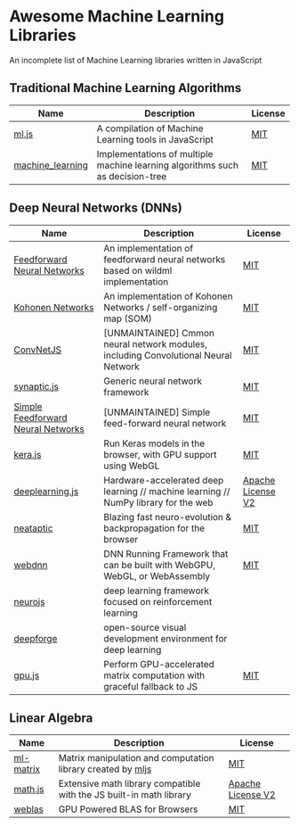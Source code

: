 # Awesome Machine Learning Libraries
An incomplete list of Machine Learning libraries written in JavaScript

## Traditional Machine Learning Algorithms 
Name | Description | License
--- | --- | ---
[ml.js](https://github.com/mljs/ml) | A compilation of Machine Learning tools in JavaScript | [MIT](http://opensource.org/licenses/MIT)
[machine_learning](https://github.com/junku901/machine_learning) | Implementations of multiple machine learning algorithms such as decision-tree | [MIT](http://opensource.org/licenses/MIT)




## Deep Neural Networks (DNNs) 
Name | Description | License
--- | --- | ---
[Feedforward Neural Networks](https://github.com/mljs/feedforward-neural-networks) | An implementation of feedforward neural networks based on wildml implementation | [MIT](http://opensource.org/licenses/MIT)
[Kohonen Networks](https://github.com/mljs/som) | An implementation of Kohonen Networks / self-organizing map (SOM) | [MIT](http://opensource.org/licenses/MIT)
[ConvNetJS](https://github.com/karpathy/convnetjs) | [UNMAINTAINED] Cmmon neural network modules, including Convolutional Neural Network  |[MIT](http://opensource.org/licenses/MIT)
[synaptic.js](https://github.com/cazala/synaptic)| Generic neural network framework | [MIT](http://opensource.org/licenses/MIT)
[Simple Feedforward Neural Networks](https://github.com/harthur/brain)| [UNMAINTAINED] Simple feed-forward neural network | [MIT](http://opensource.org/licenses/MIT)
[kera.js](https://github.com/transcranial/keras-js)| Run Keras models in the browser, with GPU support using WebGL | [MIT](http://opensource.org/licenses/MIT)
[deeplearning.js](https://github.com/PAIR-code/deeplearnjs)| Hardware-accelerated deep learning // machine learning // NumPy library for the web | [Apache License V2](https://www.apache.org/licenses/LICENSE-2.0)
[neataptic](https://github.com/wagenaartje/neataptic) | Blazing fast neuro-evolution & backpropagation for the browser |[MIT](http://opensource.org/licenses/MIT)
[webdnn](https://github.com/mil-tokyo/webdnn) | DNN Running Framework that can be built with WebGPU, WebGL, or WebAssembly | [MIT](http://opensource.org/licenses/MIT)
[neurojs](https://github.com/janhuenermann/neurojs) | deep learning framework focused on reinforcement learning | |
[deepforge](https://github.com/deepforge-dev/deepforge) | open-source visual development environment for deep learning | |
[gpu.js](http://gpu.rocks/) | Perform GPU-accelerated matrix computation with graceful fallback to JS | [MIT](http://opensource.org/licenses/MIT)



## Linear Algebra 

Name | Description | License
--- | --- | ---
[ml-matrix](https://github.com/mljs/matrix) | Matrix manipulation and computation library created by [mljs](https://github.com/mljs) | [MIT](http://opensource.org/licenses/MIT)
[math.js](http://mathjs.org/) | Extensive math library compatible with the JS built-in math library | [Apache License V2](https://www.apache.org/licenses/LICENSE-2.0)
[weblas](https://github.com/waylonflinn/weblas) | GPU Powered BLAS for Browsers | [MIT](http://opensource.org/licenses/MIT)

